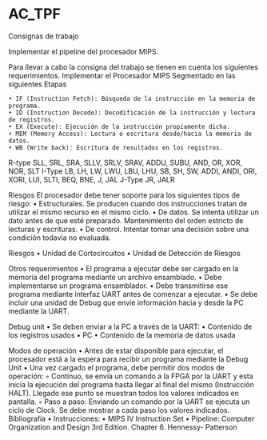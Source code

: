 # AC_TPF
Consignas de trabajo

Implementar el pipeline del procesador MIPS.

Para llevar a cabo la consigna del trabajo se tienen en cuenta los siguientes requerimientos.
Implementar el Procesador MIPS Segmentado en las siguientes Etapas

    • IF (Instruction Fetch): Búsqueda de la instrucción en la memoria de programa.
    • ID (Instruction Decode): Decodificación de la instrucción y lectura de registros.
    • EX (Execute): Ejecución de la instrucción propiamente dicha.
    • MEM (Memory Access): Lectura o escritura desde/hacia la memoria de datos.
    • WB (Write back): Escritura de resultados en los registros.
R-type
SLL, SRL, SRA, SLLV, SRLV, SRAV,
ADDU, SUBU, AND, OR, XOR, NOR, SLT
I-Type
LB, LH, LW, LWU, LBU, LHU, SB, SH,
SW, ADDI, ANDI, ORI, XORI, LUI,
SLTI, BEQ, BNE, J, JAL
J-Type
JR, JALR

Riesgos
El procesador debe tener soporte para los
siguientes tipos de riesgo: 
    •  Estructurales. Se producen cuando dos instrucciones tratan de utilizar el mismo recurso en el mismo ciclo.
    • De datos. Se intenta utilizar un dato antes de que esté preparado. Mantenimiento del orden estricto de lecturas y escrituras.
    • De control. Intentar tomar una decisión sobre una condición todavía no evaluada.


Riesgos
    • Unidad de Cortocircuitos
    • Unidad de Detección de Riesgos

Otros requerimientos
    • El programa a ejecutar debe ser cargado en la memoria del programa mediante un archivo ensamblado.
    • Debe implementarse un programa ensamblador.
    • Debe transmitirse ese programa mediante interfaz UART antes de comenzar a ejecutar.
    • Se debe incluir una unidad de Debug que envíe información hacia y desde la PC mediante la UART.


Debug unit
    • Se deben enviar a la PC a través de la UART:
    • Contenido de los registros usados
    • PC
    • Contenido de la memoria de datos usada

Modos de operación
    •  Antes de estar disponible para ejecutar, el procesador está a la espera para recibir un programa mediante la Debug Unit
    • Una vez cargado el programa, debe permitir dos modos de operación:
        ◦ Continuo, se envía un comando a la FPGA por la UART y esta inicia la ejecución del programa hasta llegar al final del mismo (Instrucción HALT). Llegado ese punto se muestran todos los valores indicados en pantalla.
        ◦ Paso a paso: Enviando un comando por la UART se ejecuta un ciclo de Clock. Se debe mostrar a cada paso los valores indicados.
Bibliografía
    • Instrucciones: 
    • MIPS IV Instruction Set
    • Pipeline:
Computer Organization and Design 3rd
Edition. Chapter 6. Hennessy- Patterson
